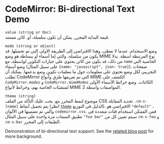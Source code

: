 CodeMirror: Bi-directional Text Demo
====================================

`value (string or Doc)`  
قيمة البداية المحرر. يمكن أن تكون سلسلة، أو. كائن مستند.

`mode (string or object)`  
وضع الاستخدام. عندما لا تعطى، وهذا الافتراضي إلى الطريقة الاولى التي تم تحميلها. قد يكون من سلسلة، والتي إما أسماء أو ببساطة هو وضع MIME نوع المرتبطة اسطة. بدلا من ذلك، قد يكون من كائن يحتوي على خيارات التكوين لواسطة، مع `name` الخاصية التي وضع أسماء (على سبيل المثال `{name: "javascript", json: true}`). صفحات التجريبي لكل وضع تحتوي على معلومات حول ما معلمات تكوين وضع يدعمها. يمكنك أن تطلب CodeMirror التي تم تعريفها طرق وأنواع MIME الكشف على `CodeMirror.modes` و `CodeMirror.mimeModes` الكائنات. وضع خرائط الأسماء الأولى لمنشئات الخاصة بهم، وخرائط لأنواع MIME 2 المواصفات واسطة.

`theme (string)`  
موضوع لنمط المحرر مع. يجب عليك التأكد من الملف CSS تحديد المقابلة `.cm-s-[name]` يتم تحميل أنماط (انظر [`theme`](../theme/) الدليل في التوزيع). الافتراضي هو `"default"` ، والتي تم تضمينها في الألوان `codemirror.css`. فمن الممكن استخدام فئات متعددة في تطبيق السمات مرة واحدة على سبيل المثال `"foo bar"` سيتم تعيين كل من `cm-s-foo` و `cm-s-bar` الطبقات إلى المحرر.

Demonstration of bi-directional text support. See the [related blog post](http://marijnhaverbeke.nl/blog/cursor-in-bidi-text.html) for more background.
